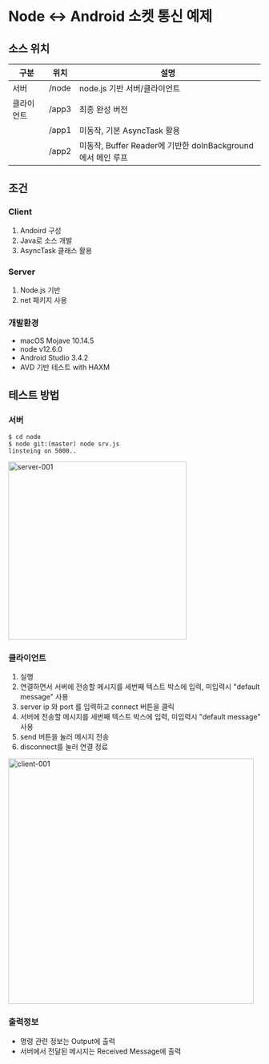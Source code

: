 # Node ↔ Android 소켓 통신 예제

## 소스 위치
| 구분 | 위치 | 설명 |
| --- | --- | --- |
| 서버 | /node | node.js 기반 서버/클라이언트 |
| 클라이언트 | /app3 | 최종 완성 버전 |
|   | /app1 | 미동작, 기본 AsyncTask 활용 |
|   | /app2 | 미동작, Buffer Reader에 기반한 doInBackground에서 메인 루프 |

## 조건

### Client
 1) Andoird 구성
 2) Java로 소스 개발
 3) AsyncTask 클래스 활용
### Server
  1) Node.js 기반
  2) net 패키지 사용
  
### 개발환경
* macOS Mojave 10.14.5
* node v12.6.0
* Android Studio 3.4.2
* AVD 기반 테스트 with HAXM

## 테스트 방법

### 서버
```
$ cd node
$ node git:(master) node srv.js
linsteing on 5000..
```

<img width="356" alt="server-001" src="https://user-images.githubusercontent.com/1563133/61701346-f505f580-ad78-11e9-97e2-72a7096a440d.png">

### 클라이언트

1) 실행
1) 연결하면서 서버에 전송할 메시지를 세번째 텍스트 박스에 입력, 미입력시 "default message" 사용
1) server ip 와 port 를 입력하고 connect 버튼을 클릭
1) 서버에 전송할 메시지를 세번째 텍스트 박스에 입력, 미입력시 "default message" 사용
1) send 버튼을 눌러 메시지 전송
1) disconnect를 눌러 연결 정료

<img width="490" alt="client-001" src="https://user-images.githubusercontent.com/1563133/61701257-d43da000-ad78-11e9-8c54-11261babd3fc.png">

### 출력정보
* 명령 관련 정보는 Output에 출력
* 서버에서 전달된 메시지는 Received Message에 출력
